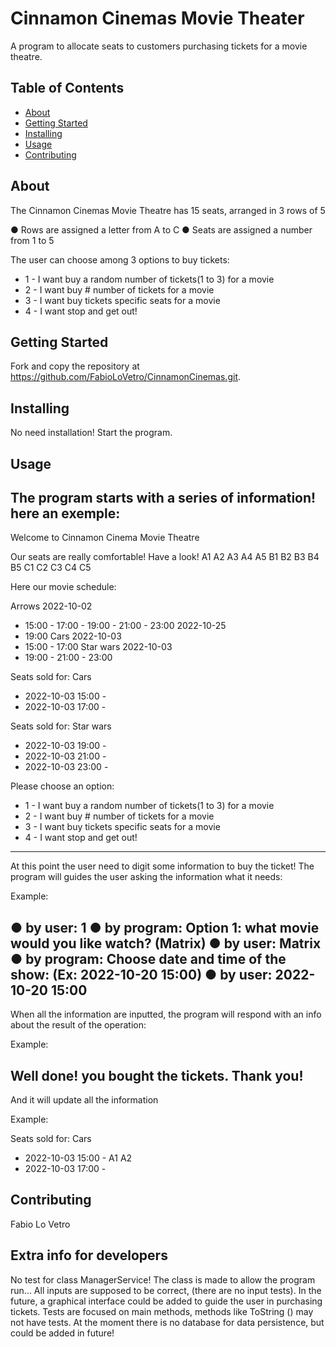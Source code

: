﻿# Cinnamon Cinemas Movie Theater
A program to allocate seats to customers purchasing tickets for a movie theatre.

## Table of Contents

- [About](#about)
- [Getting Started](#getting_started)
- [Installing](#installing)
- [Usage](#usage)
- [Contributing](#contributing)

## About
The Cinnamon Cinemas Movie Theatre has 15 seats, arranged in 3 rows of 5

● Rows are assigned a letter from A to C
● Seats are assigned a number from 1 to 5

The user can choose among 3 options to buy tickets:
- 1 - I want buy a random number of tickets(1 to 3) for a movie
- 2 - I want buy # number of tickets for a movie
- 3 - I want buy tickets specific seats for a movie
- 4 - I want stop and get out!

## Getting Started
Fork and copy the repository at https://github.com/FabioLoVetro/CinnamonCinemas.git.

## Installing
No need installation!
Start the program.

## Usage
The program starts with a series of information!
here an exemple:
-------------------------------------------------------------------------------------------------------------------------------
Welcome to Cinnamon Cinema Movie Theatre

Our seats are really comfortable! Have a look!
A1 A2 A3 A4 A5 B1 B2 B3 B4 B5 C1 C2 C3 C4 C5

Here our movie schedule:

Arrows
2022-10-02
 - 15:00 - 17:00 - 19:00 - 21:00 - 23:00
2022-10-25
 - 19:00
Cars
2022-10-03
 - 15:00 - 17:00
Star wars
2022-10-03
 - 19:00 - 21:00 - 23:00

Seats sold for: Cars
 - 2022-10-03 15:00 -
 - 2022-10-03 17:00 -

Seats sold for: Star wars
 - 2022-10-03 19:00 -
 - 2022-10-03 21:00 -
 - 2022-10-03 23:00 -


Please choose an option:
- 1 - I want buy a random number of tickets(1 to 3) for a movie
- 2 - I want buy # number of tickets for a movie
- 3 - I want buy tickets specific seats for a movie
- 4 - I want stop and get out!
-------------------------------------------------------------------------------------------------------------------------------
At this point the user need to digit some information to buy the ticket!
The program will guides the user asking the information what it needs:

Example:

● by user:		1
● by program:	Option 1: what movie would you like watch? (Matrix)
● by user:		Matrix
● by program:	Choose date and time of the show: (Ex: 2022-10-20 15:00)
● by user:		2022-10-20 15:00
-------------------------------------------------------------------------------------------------------------------------------
When all the information are inputted, the program will respond with an info about the result of the operation:

Example:

Well done! you bought the tickets. Thank you!
-------------------------------------------------------------------------------------------------------------------------------
And it will update all the information

Example:

Seats sold for: Cars
 - 2022-10-03 15:00 - A1 A2
 - 2022-10-03 17:00 -

## Contributing
Fabio Lo Vetro

## Extra info for developers
No test for class ManagerService!
The class is made to allow the program run...
All inputs are supposed to be correct, (there are no input tests).
In the future, a graphical interface could be added to guide the user in purchasing tickets.
Tests are focused on main methods, methods like ToString () may not have tests.
At the moment there is no database for data persistence, but could be added in future!